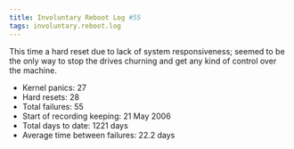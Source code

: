 ```yaml
---
title: Involuntary Reboot Log #55
tags: involuntary.reboot.log
---
```


This time a hard reset due to lack of system responsiveness; seemed to be the only way to stop the drives churning and get any kind of control over the machine.

-   Kernel panics: 27
-   Hard resets: 28
-   Total failures: 55
-   Start of recording keeping: 21 May 2006
-   Total days to date: 1221 days
-   Average time between failures: 22.2 days

